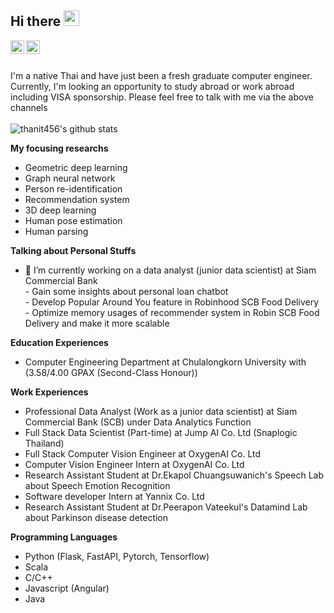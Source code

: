 ## Hi there <img src="https://media.giphy.com/media/hvRJCLFzcasrR4ia7z/giphy.gif" width="25px">

<a href="https://www.linkedin.com/in/thanit-tativannarat-498507178/">
  <img align="left" alt="thanit456's LinkedIN" width="22px" src="https://raw.githubusercontent.com/peterthehan/peterthehan/master/assets/linkedin.svg" />
</a>
<a href="https://www.facebook.com/me.ixsac">
  <img align="left" alt="thanit456's LinkedIN" width="22px" src="https://raw.githubusercontent.com/peterthehan/peterthehan/master/assets/facebook.svg" />
</a>
<br/><br/>

<space> I'm a native Thai and have just been a fresh graduate computer engineer. Currently, I'm looking an opportunity to study abroad or work abroad including VISA sponsorship. Please feel free to talk with me via the above channels  
<br/>
![thanit456's github stats](https://github-readme-stats.vercel.app/api?username=thanit456&show_icons=true&theme=onedark)

**My focusing researchs** 
- Geometric deep learning 
- Graph neural network 
- Person re-identification
- Recommendation system 
- 3D deep learning
- Human pose estimation 
- Human parsing 

**Talking about Personal Stuffs**

- 🔭 I’m currently working on a data analyst (junior data scientist) at Siam Commercial Bank  
<space>- Gain some insights about personal loan chatbot<br/>
<space>- Develop Popular Around You feature in Robinhood SCB Food Delivery <br/>
<space>- Optimize memory usages of recommender system in Robin SCB Food Delivery and make it more scalable <br/>

**Education Experiences**
- Computer Engineering Department at Chulalongkorn University with (3.58/4.00 GPAX (Second-Class Honour)) 
  
**Work Experiences**
- Professional Data Analyst (Work as a junior data scientist) at Siam Commercial Bank (SCB) under Data Analytics Function
- Full Stack Data Scientist (Part-time) at Jump AI Co. Ltd (Snaplogic Thailand)
- Full Stack Computer Vision Engineer at OxygenAI Co. Ltd
- Computer Vision Engineer Intern at OxygenAI Co. Ltd 
- Research Assistant Student at Dr.Ekapol Chuangsuwanich's Speech Lab about Speech Emotion Recognition 
- Software developer Intern at Yannix Co. Ltd 
- Research Assistant Student at Dr.Peerapon Vateekul's Datamind Lab about Parkinson disease detection 
  
**Programming Languages**
- Python (Flask, FastAPI, Pytorch, Tensorflow)
- Scala 
- C/C++ 
- Javascript (Angular)
- Java 
<!--
**thanit456/thanit456** is a ✨ _special_ ✨ repository because its `README.md` (this file) appears on your GitHub profile.

Here are some ideas to get you started:

- 🔭 I’m currently working on ...
- 🌱 I’m currently learning ...
- 👯 I’m looking to collaborate on ...
- 🤔 I’m looking for help with ...
- 💬 Ask me about ...
- 📫 How to reach me: ...
- 😄 Pronouns: ...
- ⚡ Fun fact: ...
-->
